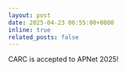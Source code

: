 ```yaml
---
layout: post
date: 2025-04-23 06:55:00+0800
inline: true
related_posts: false
---
```


CARC is accepted to APNet 2025!
